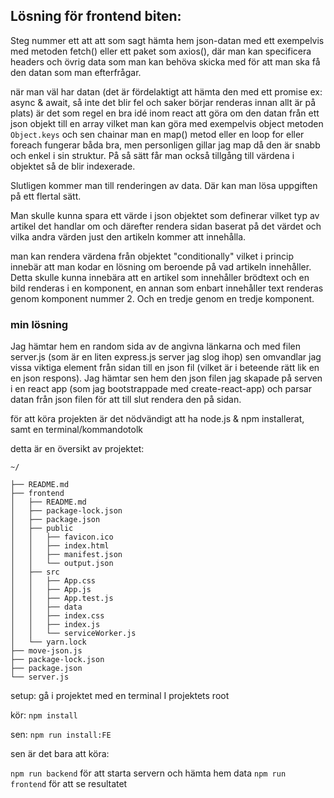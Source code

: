 <!--
### Bakgrund:

På webbplatsen entreprenor.se ska frontend göras om till en React/NextJS-lösning.

#### Problem:

På webbplatsen finns olika innehållstyper. Ex nyhetsartikel, textsida, tv. Dock går det inte utifrån URL:en att avgöra vilken innehållstyp det är.

#### Exempel:

https://www.entreprenor.se/nyheter/han-ar-sveriges-framsta-entreprenor_729641.html
https://www.entreprenor.se/tips-fran-experten/10-tips-sa-far-du-fart-pa-exporten_725738.html
https://www.entreprenor.se/nyheter/staten-tar-utan-att-betala_698764.html
https://www.entreprenor.se/om_entreprenor/information-om-cookies_578230.html
De första två är nyheter, den tredje är ett tv-klipp och den fjärde en text-artikel.

För att få reda på vilken innehållstyp en viss URL har måste man göra ett anrop till backend. Då får man ett json-svar som innehåller all metadata som behövs.

#### Uppgift:

Resonera kring en lösning på hur två olika URLer som är uppbyggda enligt samma mönster (https://www.entreprenor.se/{sectionPath}/{articleTitle}_{articleID}.html) ska kunna får helt olika utseenden. Om möjligt, ge kodexempel eller pseudokod.
-->

## Lösning för frontend biten:

Steg nummer ett att att som sagt hämta hem json-datan med ett exempelvis med metoden fetch() eller ett paket som axios(), där man kan specificera headers och övrig data som man kan behöva skicka med för att man ska få den datan som man efterfrågar.

när man väl har datan (det är fördelaktigt att hämta den med ett promise ex: async & await, så inte det blir fel och saker börjar renderas innan allt är på plats) är det som regel en bra idé inom react att göra om den datan från ett json objekt till en array vilket man kan göra med exempelvis object metoden `Object.keys` och sen chainar man en map() metod eller en loop for eller foreach fungerar båda bra, men personligen gillar jag map då den är snabb och enkel i sin struktur. På så sätt får man också tillgång till värdena i objektet så de blir indexerade.

Slutligen kommer man till renderingen av data.
Där kan man lösa uppgiften på ett flertal sätt.

Man skulle kunna spara ett värde i json objektet som definerar vilket typ av artikel det handlar om och därefter rendera sidan baserat på det värdet och vilka andra värden just den artikeln kommer att innehålla.

man kan rendera värdena från objektet "conditionally" vilket i princip innebär att man kodar en lösning om beroende på vad artikeln innehåller. Detta skulle kunna innebära att en artikel som innehåller brödtext och en bild renderas i en komponent, en annan som enbart innehåller text renderas genom komponent nummer 2. Och en tredje genom en tredje komponent.


### min lösning

Jag hämtar hem en random sida av de angivna länkarna och med filen server.js (som är en liten express.js server jag slog ihop) sen omvandlar jag vissa viktiga element från sidan till en json fil (vilket är i beteende rätt lik en en json respons).
Jag hämtar sen hem den json filen jag skapade på serven i en 
react app (som jag bootstrappade med create-react-app) och parsar datan från json filen för att till slut rendera den på sidan.

för att köra projekten är det nödvändigt att ha node.js & npm installerat, samt en terminal/kommandotolk

detta är en översikt av projektet:
```
~/

├── README.md
├── frontend
│   ├── README.md
│   ├── package-lock.json
│   ├── package.json
│   ├── public
│   │   ├── favicon.ico
│   │   ├── index.html
│   │   ├── manifest.json
│   │   └── output.json
│   ├── src
│   │   ├── App.css
│   │   ├── App.js
│   │   ├── App.test.js
│   │   ├── data
│   │   ├── index.css
│   │   ├── index.js
│   │   └── serviceWorker.js
│   └── yarn.lock
├── move-json.js
├── package-lock.json
├── package.json
└── server.js 
```


setup:
gå i projektet med en terminal 
I projektets root

kör:
`npm install`

sen:
`npm run install:FE`

sen är det bara att köra:

`npm run backend` för att starta servern och hämta hem data
`npm run frontend` för att se resultatet